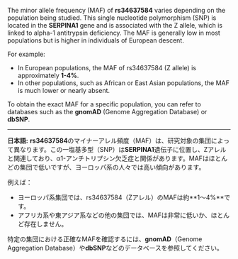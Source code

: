 The minor allele frequency (MAF) of **rs34637584** varies depending on the population being studied. This single nucleotide polymorphism (SNP) is located in the **SERPINA1** gene and is associated with the Z allele, which is linked to alpha-1 antitrypsin deficiency. The MAF is generally low in most populations but is higher in individuals of European descent.

For example:
- In European populations, the MAF of rs34637584 (Z allele) is approximately **1-4%**.
- In other populations, such as African or East Asian populations, the MAF is much lower or nearly absent.

To obtain the exact MAF for a specific population, you can refer to databases such as the **gnomAD** (Genome Aggregation Database) or **dbSNP**.

---

**日本語:**
**rs34637584**のマイナーアレル頻度（MAF）は、研究対象の集団によって異なります。この一塩基多型（SNP）は**SERPINA1**遺伝子に位置し、Zアレルと関連しており、α1-アンチトリプシン欠乏症と関係があります。MAFはほとんどの集団で低いですが、ヨーロッパ系の人々では高い傾向があります。

例えば：
- ヨーロッパ系集団では、rs34637584（Zアレル）のMAFは約**1～4%**です。
- アフリカ系や東アジア系などの他の集団では、MAFは非常に低いか、ほとんど存在しません。

特定の集団における正確なMAFを確認するには、**gnomAD**（Genome Aggregation Database）や**dbSNP**などのデータベースを参照してください。